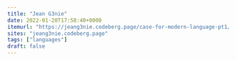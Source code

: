 ```yaml
---
title: "Jean G3nie"
date: 2022-01-20T17:58:40+0000
itemurl: "https://jeang3nie.codeberg.page/case-for-modern-language-pt1/"
sites: "jeang3nie.codeberg.page"
tags: ["languages"]
draft: false
---
```

